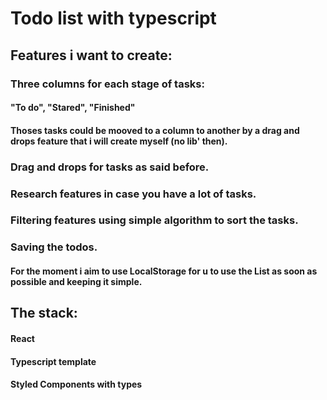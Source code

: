 # Todo list with typescript


## Features i want to create:

### Three columns for each stage of tasks:
#### "To do", "Stared", "Finished"
#### Thoses tasks could be mooved to a column to another by a drag and drops feature that i will create myself (no lib' then).

### Drag and drops for tasks as said before.

### Research features in case you have a lot of tasks.

### Filtering features using simple algorithm to sort the tasks.

### Saving the todos.
#### For the moment i aim to use LocalStorage for u to use the List as soon as possible and keeping it simple.

## The stack:
#### React
#### Typescript template
#### Styled Components with types

